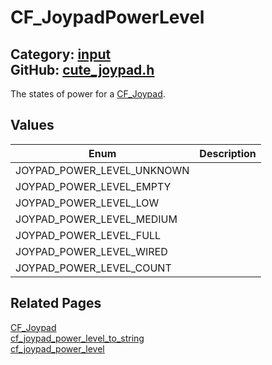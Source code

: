 # CF_JoypadPowerLevel

Category: [input](https://github.com/RandyGaul/cute_framework/blob/master/docs/api_reference?id=input)  
GitHub: [cute_joypad.h](https://github.com/RandyGaul/cute_framework/blob/master/include/cute_joypad.h)  
---

The states of power for a [CF_Joypad](https://github.com/RandyGaul/cute_framework/blob/master/docs/input/cf_joypad.md).

## Values

Enum | Description
--- | ---
JOYPAD_POWER_LEVEL_UNKNOWN | 
JOYPAD_POWER_LEVEL_EMPTY | 
JOYPAD_POWER_LEVEL_LOW | 
JOYPAD_POWER_LEVEL_MEDIUM | 
JOYPAD_POWER_LEVEL_FULL | 
JOYPAD_POWER_LEVEL_WIRED | 
JOYPAD_POWER_LEVEL_COUNT | 

## Related Pages

[CF_Joypad](https://github.com/RandyGaul/cute_framework/blob/master/docs/input/cf_joypad.md)  
[cf_joypad_power_level_to_string](https://github.com/RandyGaul/cute_framework/blob/master/docs/input/cf_joypad_power_level_to_string.md)  
[cf_joypad_power_level](https://github.com/RandyGaul/cute_framework/blob/master/docs/input/cf_joypad_power_level.md)  
